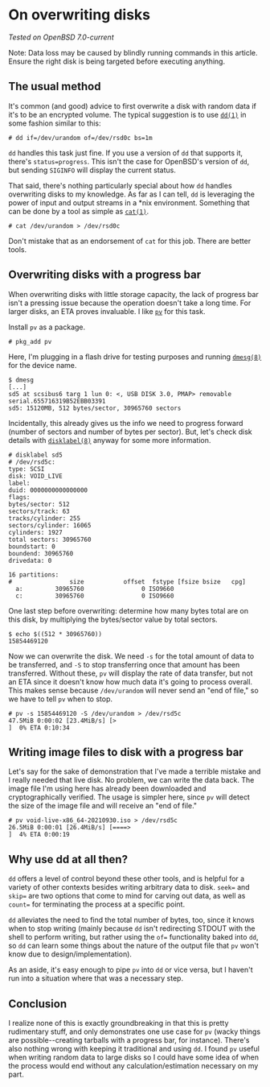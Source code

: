 # On overwriting disks

*Tested on OpenBSD 7.0-current*

Note: Data loss may be caused by blindly running commands in this
article. Ensure the right disk is being targeted before executing
anything.

## The usual method

It's common (and good) advice to first overwrite a disk with random data
if it's to be an encrypted volume. The typical suggestion is to use
[`dd(1)`](https://man.openbsd.org/dd) in some fashion similar to this:

```
# dd if=/dev/urandom of=/dev/rsd0c bs=1m
```

`dd` handles this task just fine. If you use a version of `dd` that
supports it, there's `status=progress`. This isn't the case for
OpenBSD's version of `dd`, but sending `SIGINFO` will display the
current status.

That said, there's nothing particularly special about how `dd` handles
overwriting disks to my knowledge. As far as I can tell, `dd` is
leveraging the power of input and output streams in a *nix environment.
Something that can be done by a tool as simple as
[`cat(1)`](https://man.openbsd.org/cat).

```
# cat /dev/urandom > /dev/rsd0c
```

Don't mistake that as an endorsement of `cat` for this job. There are
better tools.

## Overwriting disks with a progress bar

When overwriting disks with little storage capacity, the lack of
progress bar isn't a pressing issue because the operation doesn't take a
long time. For larger disks, an ETA proves invaluable. I like
[`pv`](http://ivarch.com/programs/pv.shtml) for this task.

Install `pv` as a package.

```
# pkg_add pv
```

Here, I'm plugging in a flash drive for testing purposes and running
[`dmesg(8)`](https://man.openbsd.org/dmesg) for the device name.

```
$ dmesg
[...]
sd5 at scsibus6 targ 1 lun 0: <, USB DISK 3.0, PMAP> removable serial.655716319B52EBB03391
sd5: 15120MB, 512 bytes/sector, 30965760 sectors
```

Incidentally, this already gives us the info we need to progress forward
(number of sectors and number of bytes per sector). But, let's check disk
details with [`disklabel(8)`](https://man.openbsd.org/disklabel) anyway
for some more information.

```
# disklabel sd5
# /dev/rsd5c:
type: SCSI
disk: VOID_LIVE
label:
duid: 0000000000000000
flags:
bytes/sector: 512
sectors/track: 63
tracks/cylinder: 255
sectors/cylinder: 16065
cylinders: 1927
total sectors: 30965760
boundstart: 0
boundend: 30965760
drivedata: 0

16 partitions:
#                size           offset  fstype [fsize bsize   cpg]
  a:         30965760                0 ISO9660
  c:         30965760                0 ISO9660
```

One last step before overwriting: determine how many bytes total are on
this disk, by multiplying the bytes/sector value by total sectors.

```
$ echo $((512 * 30965760))
15854469120
```

Now we can overwrite the disk. We need `-s` for the total amount of data
to be transferred, and `-S` to stop transferring once that amount has
been transferred. Without these, `pv` will display the rate of data
transfer, but not an ETA since it doesn't know how much data it's going
to process overall. This makes sense because `/dev/urandom` will never send an "end
of file," so we have to tell `pv` when to stop.

```
# pv -s 15854469120 -S /dev/urandom > /dev/rsd5c
47.5MiB 0:00:02 [23.4MiB/s] [>                                                                                                                                              ]  0% ETA 0:10:34
```

## Writing image files to disk with a progress bar

Let's say for the sake of demonstration that I've made a terrible
mistake and I really needed that live disk. No problem, we can write the
data back. The image file I'm using here has already been downloaded
and cryptographically verified. The usage is simpler here, since `pv`
will detect the size of the image file and will receive an "end of
file."

```
# pv void-live-x86_64-20210930.iso > /dev/rsd5c
26.5MiB 0:00:01 [26.4MiB/s] [====>                                                                                                                                          ]  4% ETA 0:00:19
```

## Why use dd at all then?

`dd` offers a level of control beyond these other tools, and is helpful
for a variety of other contexts besides writing arbitrary data to disk.
`seek=` and `skip=` are two options that come to mind for carving out
data, as well as `count=` for terminating the process at a specific
point.

`dd` alleviates the need to find the total number of bytes, too, since
it knows when to stop writing (mainly because `dd` isn't redirecting
STDOUT with the shell to perform writing, but rather using the `of=`
functionality baked into `dd`, so `dd` can learn some things about the
nature of the output file that `pv` won't know due to
design/implementation).

As an aside, it's easy enough to pipe `pv` into `dd` or vice versa, but
I haven't run into a situation where that was a necessary step.

## Conclusion

I realize none of this is exactly groundbreaking in that this is pretty
rudimentary stuff, and only demonstrates one use case for `pv` (wacky
things are possible--creating tarballs with a progress bar, for
instance). There's also nothing wrong with keeping it traditional and
using `dd`. I found `pv` useful when writing random data to large disks
so I could have some idea of when the process would end without any
calculation/estimation necessary on my part.
